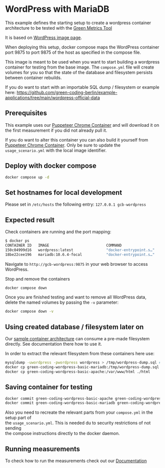 # WordPress with MariaDB

This example defines the starting setup to create a wordpress container architecture
to be tested with the [Green Metrics Tool](https://github.com/green-coding-berlin/green-metrics-tool)

It is based on [WordPress image page](https://hub.docker.com/_/wordpress).

When deploying this setup, docker compose maps the WordPress container port 9875 to
port 9875 of the host as specified in the compose file.

This image is meant to be used when you want to start building a wordpress container for testing from the
base image.
The `compose.yml` file will create volumes for you so that the state of the database and filesystem persists between container
rebuilds.

If you do want to start with an importable SQL dump / filesystem or example here: <https://github.com/green-coding-berlin/example-applications/tree/main/wordpress-official-data>

## Prerequisites

This example uses our [Puppeteer Chrome Container](https://hub.docker.com/r/greencoding/puppeteer-chrome) and will download
it on the first measurement if you did not already pull it.

If you do want to alter this container you can also build it yourself from [Puppeteer Chrome Container](https://github.com/green-coding-berlin/example-applications/tree/main/puppeteer-firefox-chrome).
Only be sure to update the `usage_scenario.yml` with the local image identifier.

## Deploy with docker compose

``` bash
docker compose up -d
```

## Set hostnames for local development

Please set in `/etc/hosts` the following entry:
`127.0.0.1 gcb-wordpress`

## Expected result

Check containers are running and the port mapping:

``` bash
$ docker ps
CONTAINER ID   IMAGE                          COMMAND                  CREATED         STATUS         PORTS                                               NAMES
150c04999d16   wordpress:latest               "docker-entrypoint.s…"   6 seconds ago   Up 5 seconds   80/tcp, 0.0.0.0:9875->9875/tcp, :::9875->9875/tcp   gcb-wordpress
18be22cee196   mariadb:10.6.4-focal           "docker-entrypoint.s…"   6 seconds ago   Up 6 seconds   3306/tcp                                            gcb-mariadb
```

Navigate to `http://gcb-wordpress:9875` in your web browser to access WordPress.

Stop and remove the containers

``` bash
docker compose down
```

Once you are finished testing and want to remove all WordPress data, delete the named volumes by passing the `-v` parameter:

``` bash
docker compose down -v
```

## Using created database / filesystem later on

Our [sample container architecture](https://github.com/green-coding-berlin/example-applications/tree/main/wordpress-official-data) can consume a pre-made filesystem directly. See documentation there how to use it.

In order to extract the relevant filesystem from these containers here use:

``` bash
mysqldump -uwordpress -pwordpress wordpress > /tmp/wordpress-dump.sql # inside the container
docker cp green-coding-wordpress-basic-mariadb:/tmp/wordpress-dump.sql ./wordpress-dump.sql
docker cp green-coding-wordpress-basic-apache:/var/www/html ./html
```

## Saving container for testing

``` bash
docker commit green-coding-wordpress-basic-apache green-coding-wordpress-basic-apache-final-image
docker commit green-coding-wordpress-basic-mariadb green-coding-wordpress-basic-mariadb-final-image
```

Also you need to recreate the relevant parts from your `compose.yml` in the setup part of  
the `usage_scenario.yml`. This is needed du to security restrictions of not sending  
the compose instructions directly to the docker daemon.

## Running measurements

To check how to run the measurements check out our [Documentation](https://docs.green-coding.berlin)
